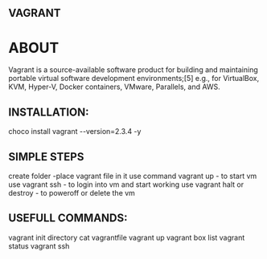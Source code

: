 ## VAGRANT
# ABOUT
Vagrant is a source-available software product for building and maintaining portable virtual software development environments;[5] e.g., for VirtualBox, KVM, Hyper-V, Docker containers, VMware, Parallels, and AWS.

## INSTALLATION:
  choco install vagrant --version=2.3.4 -y
  
## SIMPLE STEPS
create folder               -place vagrant file in it
use command vagrant up      - to start vm
use vagrant ssh             - to login into vm and start working
use vagrant halt or destroy - to poweroff or delete the vm
  
## USEFULL COMMANDS:
  vagrant init directory
  cat vagrantfile
  vagrant up
  vagrant box list
  vagrant status
  vagrant ssh
